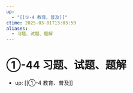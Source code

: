 ```yaml
---
up:
  - "[[①-4 教育、普及]]"
ctime: 2025-03-01T13:03:59
aliases:
  - 习题、试题、题解
---
```


# ①-44 习题、试题、题解

- up: [[①-4 教育、普及]]
